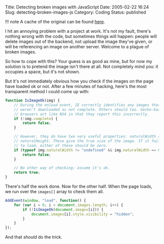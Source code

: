 Title: Detecting broken images with JavaScript
Date: 2005-02-22 16:24 
Slug: detecting-broken-images-js
Category: Coding
Status: published

!!! note
    A cache of the original can be found [here](https://web.archive.org/web/20091227154326/http://talideon.com/weblog/2005/02/detecting-broken-images-js.cfm).

I hit an annoying problem with a project at work. It's not my fault, there's nothing wrong with the code, but sometimes things will happen: people will delete images out of the backend, not upload the image they've given, or will be referencing an image on another server. Welcome to a plague of broken images.

So how to cope with this? Your guess is as good as mine, but for now my solution is to pretend the image isn't there at all. Not completely mind you: it occupies a space, but it's not shown.

But it's not immediately obvious how you check if the images on the page have loaded ok or not. After a few minutes of hacking, here's the most transparent method I could come up with:

```javascript
function IsImageOk(img) {
    // During the onload event, IE correctly identifies any images that
    // weren't downloaded as not complete. Others should too. Gecko-based
    // browsers act like NS4 in that they report this incorrectly.
    if (!img.complete) {
        return false;
    }

    // However, they do have two very useful properties: naturalWidth and
    // naturalHeight. These give the true size of the image. If it failed
    // to load, either of these should be zero.
    if (typeof img.naturalWidth != "undefined" && img.naturalWidth == 0) {
        return false;
    }

    // No other way of checking: assume it's ok.
    return true;
}
```

There's half the work done. Now for the other half. When the page loads, we run over the `images[]` array to check them all.

```javascript
AddEvent(window, "load", function() {
    for (var i = 0; i < document.images.length; i++) {
        if (!IsImageOk(document.images[i])) {
            document.images[i].style.visibility = "hidden";
        }
    }
});
```

And that *should* do the trick.
